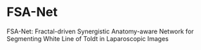 # FSA-Net
FSA-Net: Fractal-driven Synergistic Anatomy-aware Network for Segmenting White Line of Toldt in Laparoscopic Images
